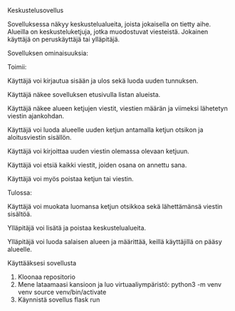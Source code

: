 Keskustelusovellus

Sovelluksessa näkyy keskustelualueita, joista jokaisella on tietty aihe. Alueilla on keskusteluketjuja, jotka muodostuvat viesteistä. Jokainen käyttäjä on peruskäyttäjä tai ylläpitäjä.

Sovelluksen ominaisuuksia:

Toimii: 

Käyttäjä voi kirjautua sisään ja ulos sekä luoda uuden tunnuksen.

Käyttäjä näkee sovelluksen etusivulla listan alueista.

Käyttäjä näkee alueen ketjujen viestit, viestien määrän ja viimeksi lähetetyn viestin ajankohdan. 

Käyttäjä voi luoda alueelle uuden ketjun antamalla ketjun otsikon ja aloitusviestin sisällön.

Käyttäjä voi kirjoittaa uuden viestin olemassa olevaan ketjuun.

Käyttäjä voi etsiä kaikki viestit, joiden osana on annettu sana.

Käyttäjä voi myös poistaa ketjun tai viestin.

Tulossa:

Käyttäjä voi muokata luomansa ketjun otsikkoa sekä lähettämänsä viestin sisältöä. 

Ylläpitäjä voi lisätä ja poistaa keskustelualueita.

Ylläpitäjä voi luoda salaisen alueen ja määrittää, keillä käyttäjillä on pääsy alueelle.

Käyttääksesi sovellusta 

1. Kloonaa repositorio
2. Mene lataamaasi kansioon ja luo virtuaaliympäristö: 
python3 -m venv venv
source venv/bin/activate
3. Käynnistä sovellus 
flask run